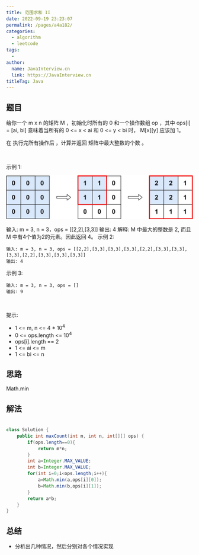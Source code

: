 ```yaml
---
title: 范围求和 II
date: 2022-09-19 23:23:07
permalink: /pages/a4a182/
categories:
  - algorithm
  - leetcode
tags:
  - 
author: 
  name: JavaInterview.cn
  link: https://JavaInterview.cn
titleTag: Java
---
```


## 题目

给你一个 m x n 的矩阵 M ，初始化时所有的 0 和一个操作数组 op ，其中 ops[i] = [ai, bi] 意味着当所有的 0 <= x < ai 和 0 <= y < bi 时， M[x][y] 应该加 1。

在 执行完所有操作后 ，计算并返回 矩阵中最大整数的个数 。

 

示例 1:

![](/media/pictures/leetcode/ex1_1.jpeg)


输入: m = 3, n = 3，ops = [[2,2],[3,3]]
输出: 4
解释: M 中最大的整数是 2, 而且 M 中有4个值为2的元素。因此返回 4。
示例 2:

    输入: m = 3, n = 3, ops = [[2,2],[3,3],[3,3],[3,3],[2,2],[3,3],[3,3],[3,3],[2,2],[3,3],[3,3],[3,3]]
    输出: 4
示例 3:

    输入: m = 3, n = 3, ops = []
    输出: 9
 

提示:

- 1 <= m, n <= 4 * 10<sup>4</sup>
- 0 <= ops.length <= 10<sup>4</sup>
- ops[i].length == 2
- 1 <= ai <= m
- 1 <= bi <= n



## 思路

Math.min

## 解法
```java

class Solution {
    public int maxCount(int m, int n, int[][] ops) {
        if(ops.length==0){
            return m*n;
        }
        int a=Integer.MAX_VALUE;
        int b=Integer.MAX_VALUE;
        for(int i=0;i<ops.length;i++){
            a=Math.min(a,ops[i][0]);
            b=Math.min(b,ops[i][1]);
        }
        return a*b;
    }
}
```

## 总结

- 分析出几种情况，然后分别对各个情况实现 
